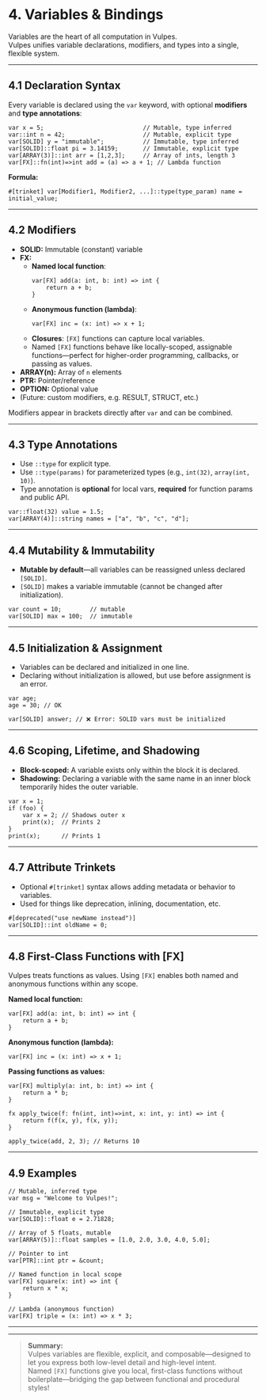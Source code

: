 # 4. Variables & Bindings

Variables are the heart of all computation in Vulpes.  
Vulpes unifies variable declarations, modifiers, and types into a single, flexible system.

---

## 4.1 Declaration Syntax

Every variable is declared using the `var` keyword, with optional **modifiers** and **type annotations**:

```vlp
var x = 5;                            // Mutable, type inferred
var::int n = 42;                      // Mutable, explicit type
var[SOLID] y = "immutable";           // Immutable, type inferred
var[SOLID]::float pi = 3.14159;       // Immutable, explicit type
var[ARRAY(3)]::int arr = [1,2,3];     // Array of ints, length 3
var[FX]::fn(int)=>int add = (a) => a + 1; // Lambda function
```

**Formula:**  
```
#[trinket] var[Modifier1, Modifier2, ...]::type(type_param) name = initial_value;
```

---

## 4.2 Modifiers

- **SOLID:** Immutable (constant) variable
- **FX:**  
    - **Named local function**:  
      ```vlp
      var[FX] add(a: int, b: int) => int {
          return a + b;
      }
      ```
    - **Anonymous function (lambda)**:  
      ```vlp
      var[FX] inc = (x: int) => x + 1;
      ```
    - **Closures**: `[FX]` functions can capture local variables.
    - Named `[FX]` functions behave like locally-scoped, assignable functions—perfect for higher-order programming, callbacks, or passing as values.
- **ARRAY(n):** Array of `n` elements
- **PTR:** Pointer/reference
- **OPTION:** Optional value
- (Future: custom modifiers, e.g. RESULT, STRUCT, etc.)

Modifiers appear in brackets directly after `var` and can be combined.

---

## 4.3 Type Annotations

- Use `::type` for explicit type.
- Use `::type(params)` for parameterized types (e.g., `int(32)`, `array(int, 10)`).
- Type annotation is **optional** for local vars, **required** for function params and public API.

```vlp
var::float(32) value = 1.5;
var[ARRAY(4)]::string names = ["a", "b", "c", "d"];
```

---

## 4.4 Mutability & Immutability

- **Mutable by default**—all variables can be reassigned unless declared `[SOLID]`.
- `[SOLID]` makes a variable immutable (cannot be changed after initialization).

```vlp
var count = 10;        // mutable
var[SOLID] max = 100;  // immutable
```

---

## 4.5 Initialization & Assignment

- Variables can be declared and initialized in one line.
- Declaring without initialization is allowed, but use before assignment is an error.

```vlp
var age;
age = 30; // OK

var[SOLID] answer; // ❌ Error: SOLID vars must be initialized
```

---

## 4.6 Scoping, Lifetime, and Shadowing

- **Block-scoped:** A variable exists only within the block it is declared.
- **Shadowing:** Declaring a variable with the same name in an inner block temporarily hides the outer variable.

```vlp
var x = 1;
if (foo) {
    var x = 2; // Shadows outer x
    print(x);  // Prints 2
}
print(x);      // Prints 1
```

---

## 4.7 Attribute Trinkets

- Optional `#[trinket]` syntax allows adding metadata or behavior to variables.
- Used for things like deprecation, inlining, documentation, etc.

```vlp
#[deprecated("use newName instead")]
var[SOLID]::int oldName = 0;
```

---

## 4.8 First-Class Functions with [FX]

Vulpes treats functions as values. Using `[FX]` enables both named and anonymous functions within any scope.

**Named local function:**
```vlp
var[FX] add(a: int, b: int) => int {
    return a + b;
}
```

**Anonymous function (lambda):**
```vlp
var[FX] inc = (x: int) => x + 1;
```

**Passing functions as values:**
```vlp
var[FX] multiply(a: int, b: int) => int {
    return a * b;
}

fx apply_twice(f: fn(int, int)=>int, x: int, y: int) => int {
    return f(f(x, y), f(x, y));
}

apply_twice(add, 2, 3); // Returns 10
```

---

## 4.9 Examples

```vlp
// Mutable, inferred type
var msg = "Welcome to Vulpes!";

// Immutable, explicit type
var[SOLID]::float e = 2.71828;

// Array of 5 floats, mutable
var[ARRAY(5)]::float samples = [1.0, 2.0, 3.0, 4.0, 5.0];

// Pointer to int
var[PTR]::int ptr = &count;

// Named function in local scope
var[FX] square(x: int) => int {
    return x * x;
}

// Lambda (anonymous function)
var[FX] triple = (x: int) => x * 3;
```

---

<!--
TODO:
- Decide if uninitialized mutable vars default to None/undefined, or error on access
- Specify how uninitialized values interact with types (option vs. error)
- Document shadowing/visibility rules for nested blocks and modules
- Expand on trinket syntax and standard trinkets
-->

---

> **Summary:**  
> Vulpes variables are flexible, explicit, and composable—designed to let you express both low-level detail and high-level intent.  
> Named `[FX]` functions give you local, first-class functions without boilerplate—bridging the gap between functional and procedural styles!
